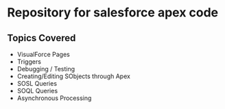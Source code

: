 # Repository for salesforce apex code

## Topics Covered
 - VisualForce Pages
 - Triggers
 - Debugging / Testing
 - Creating/Editing SObjects through Apex
 - SOSL Queries
 - SOQL Queries
 - Asynchronous Processing
